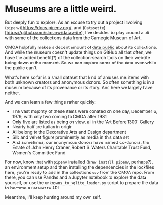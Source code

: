 # Museums are a little weird.

But deeply fun to explore. As an excuse to try out a project involving (`pipenv`)[https://docs.pipenv.org/] and (`Datasette`)[https://github.com/simonw/datasette], I've decided to play around a bit with some of the collections data from the Carnegie Museum of Art.

CMOA helpfully makes a decent amount of [data public](https://github.com/cmoa/collection) about its collections. And while the museum doesn't update things on GitHub all that often, we have the added benefit(?) of the collection-search tools on their website being down at the moment. So we can explore some of the data even while the public can't.

What's here so far is a small dataset that kind of amuses me: items with both unknown creators and anonymous donors. So often something is in a museum because of its provenance or its story. And here we largely have neither.

And we can learn a few things rather quickly:
* The vast majority of these items were donated on one day, December 6, 1979, with only two coming to CMOA after 1981
* Only five are listed as being on view, all in the 'Art Before 1300' Gallery
* Nearly half are Italian in origin
* All belong to the Decorative Arts and Design department
* Silk and velvet figure prominently as media in this data set
* And sometimes, our anonymous donors have named co-donors: the Estate of John Henry Craner, Robert S. Waters Charitable Trust Fund, Women's Committee Fund

For now, know that with `pipenv` installed (`brew install pipenv`, perhaps?), an environment setup and then installing the dependencies in the lockfiles here, you're ready to add in the collections `csv` from the CMOA repo. From there, you can use Pandas and a Jupyter notebook to explore the data yourself, or use the `unknowns_to_sqlite_loader.py` script to prepare the data to become a `Datasette` API.

Meantime, I'll keep hunting around my own self.
